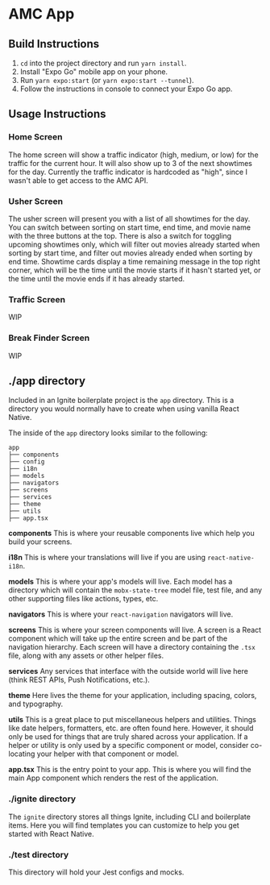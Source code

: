# AMC App

## Build Instructions

1. `cd` into the project directory and run `yarn install`.
2. Install "Expo Go" mobile app on your phone.
3. Run `yarn expo:start` (or `yarn expo:start --tunnel`).
4. Follow the instructions in console to connect your Expo Go app.

## Usage Instructions

### Home Screen

The home screen will show a traffic indicator (high, medium, or low) for the traffic for the current hour. It will also show up to 3 of the next showtimes for the day. Currently the traffic indicator is hardcoded as "high", since I wasn't able to get access to the AMC API.

### Usher Screen

The usher screen will present you with a list of all showtimes for the day. You can switch between sorting on start time, end time, and movie name with the three buttons at the top. There is also a switch for toggling upcoming showtimes only, which will filter out movies already started when sorting by start time, and filter out movies already ended when sorting by end time. Showtime cards display a time remaining message in the top right corner, which will be the time until the movie starts if it hasn't started yet, or the time until the movie ends if it has already started.

### Traffic Screen

WIP

### Break Finder Screen

WIP

## ./app directory

Included in an Ignite boilerplate project is the `app` directory. This is a directory you would normally have to create when using vanilla React Native.

The inside of the `app` directory looks similar to the following:

```
app
├── components
├── config
├── i18n
├── models
├── navigators
├── screens
├── services
├── theme
├── utils
├── app.tsx
```

**components**
This is where your reusable components live which help you build your screens.

**i18n**
This is where your translations will live if you are using `react-native-i18n`.

**models**
This is where your app's models will live. Each model has a directory which will contain the `mobx-state-tree` model file, test file, and any other supporting files like actions, types, etc.

**navigators**
This is where your `react-navigation` navigators will live.

**screens**
This is where your screen components will live. A screen is a React component which will take up the entire screen and be part of the navigation hierarchy. Each screen will have a directory containing the `.tsx` file, along with any assets or other helper files.

**services**
Any services that interface with the outside world will live here (think REST APIs, Push Notifications, etc.).

**theme**
Here lives the theme for your application, including spacing, colors, and typography.

**utils**
This is a great place to put miscellaneous helpers and utilities. Things like date helpers, formatters, etc. are often found here. However, it should only be used for things that are truly shared across your application. If a helper or utility is only used by a specific component or model, consider co-locating your helper with that component or model.

**app.tsx** This is the entry point to your app. This is where you will find the main App component which renders the rest of the application.

### ./ignite directory

The `ignite` directory stores all things Ignite, including CLI and boilerplate items. Here you will find templates you can customize to help you get started with React Native.

### ./test directory

This directory will hold your Jest configs and mocks.
